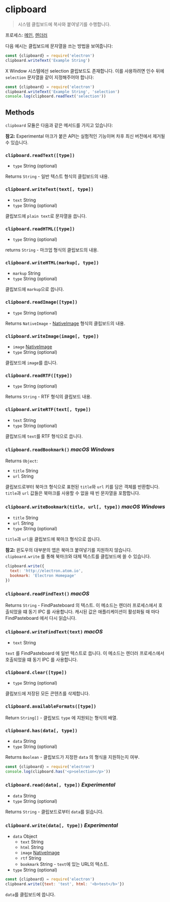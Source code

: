 # clipboard

> 시스템 클립보드에 복사와 붙여넣기를 수행합니다.

프로세스: [메인](../tutorial/quick-start.md#main-process), [렌더러](../tutorial/quick-start.md#renderer-process)

다음 예시는 클립보드에 문자열을 쓰는 방법을 보여줍니다:

```javascript
const {clipboard} = require('electron')
clipboard.writeText('Example String')
```

X Window 시스템에선 selection 클립보드도 존재합니다. 이를 사용하려면 인수 뒤에
`selection` 문자열을 같이 지정해주어야 합니다:

```javascript
const {clipboard} = require('electron')
clipboard.writeText('Example String', 'selection')
console.log(clipboard.readText('selection'))
```

## Methods

`clipboard` 모듈은 다음과 같은 메서드를 가지고 있습니다:

**참고:** Experimental 마크가 붙은 API는 실험적인 기능이며 차후 최신 버전에서 제거될
수 있습니다.

### `clipboard.readText([type])`

* `type` String (optional)

Returns `String` - 일반 텍스트 형식의 클립보드의 내용.

### `clipboard.writeText(text[, type])`

* `text` String
* `type` String (optional)

클립보드에 `plain text`로 문자열을 씁니다.

### `clipboard.readHTML([type])`

* `type` String (optional)

returns `String` - 마크업 형식의 클립보드의 내용.

### `clipboard.writeHTML(markup[, type])`

* `markup` String
* `type` String (optional)

클립보드에 `markup`으로 씁니다.

### `clipboard.readImage([type])`

* `type` String (optional)

Returns `NativeImage` - [NativeImage](native-image.md) 형식의 클립보드의 내용.

### `clipboard.writeImage(image[, type])`

* `image` [NativeImage](native-image.md)
* `type` String (optional)

클립보드에 `image`를 씁니다.

### `clipboard.readRTF([type])`

* `type` String (optional)

Returns `String` - RTF 형식의 클립보드 내용.

### `clipboard.writeRTF(text[, type])`

* `text` String
* `type` String (optional)

클립보드에 `text`를 RTF 형식으로 씁니다.

### `clipboard.readBookmark()` _macOS_ _Windows_

Returns `Object`:

* `title` String
* `url` String

클립보드로부터 북마크 형식으로 표현된 `title`와 `url` 키를 담은 객체를 반환합니다.
`title`과 `url` 값들은 북마크를 사용할 수 없을 때 빈 문자열을 포함합니다.

### `clipboard.writeBookmark(title, url[, type])` _macOS_ _Windows_

* `title` String
* `url` String
* `type` String (optional)

`title`과 `url`을 클립보드에 북마크 형식으로 씁니다.

**참고:** 윈도우의 대부분의 앱은 북마크 붙여넣기를 지원하지 않습니다.
`clipboard.write` 를 통해 북마크와 대체 텍스트를 클립보드에 쓸 수 있습니다.

```javascript
clipboard.write({
  text: 'http://electron.atom.io',
  bookmark: 'Electron Homepage'
})
```

### `clipboard.readFindText()` _macOS_

Returns `String` - FindPasteboard 의 텍스트. 이 메소드는 렌더러 프로세스에서
호출되었을 떄 동기 IPC 를 사용합니다. 캐시된 값은 애플리케이션이 활성화될 때
마다 FindPasteboard 에서 다시 읽습니다.

### `clipboard.writeFindText(text)` _macOS_

* `text` String

`text` 를 FindPasteboard 에 일반 텍스트로 씁니다. 이 메소드는 렌더러
프로세스에서 호출되었을 떄 동기 IPC 를 사용합니다.

### `clipboard.clear([type])`

* `type` String (optional)

클립보드에 저장된 모든 콘텐츠를 삭제합니다.

### `clipboard.availableFormats([type])`

Return `String[]` - 클립보드 `type` 에 지원되는 형식의 배열.

### `clipboard.has(data[, type])`

* `data` String
* `type` String (optional)

Returns `Boolean` - 클립보드가 지정한 `data` 의 형식을 지원하는지 여부.

```javascript
const {clipboard} = require('electron')
console.log(clipboard.has('<p>selection</p>'))
```

### `clipboard.read(data[, type])` _Experimental_

* `data` String
* `type` String (optional)

Returns `String` - 클립보드로부터 `data`를 읽습니다.

### `clipboard.write(data[, type])` _Experimental_

* `data` Object
  * `text` String
  * `html` String
  * `image` [NativeImage](native-image.md)
  * `rtf` String
  * `bookmark` String - `text`에 있는 URL의 텍스트.
* `type` String (optional)

```javascript
const {clipboard} = require('electron')
clipboard.write({text: 'test', html: '<b>test</b>'})
```

`data`를 클립보드에 씁니다.
